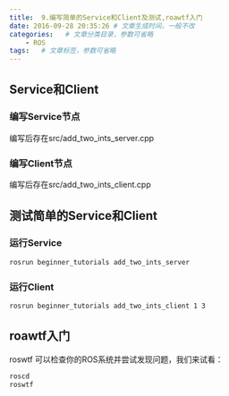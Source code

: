 ```yaml
---
title:  9.编写简单的Service和Client及测试,roawtf入门
date: 2016-09-28 20:35:26 # 文章生成时间，一般不改
categories:   # 文章分类目录，参数可省略
    - ROS
tags:   # 文章标签，参数可省略
---
```

## Service和Client
### 编写Service节点
编写后存在src/add_two_ints_server.cpp
<!--more-->
### 编写Client节点
编写后存在src/add_two_ints_client.cpp
## 测试简单的Service和Client
### 运行Service
```bash
rosrun beginner_tutorials add_two_ints_server
```
### 运行Client
```bash
rosrun beginner_tutorials add_two_ints_client 1 3
```
## roawtf入门
roswtf 可以检查你的ROS系统并尝试发现问题，我们来试看：
```bash
roscd
roswtf
```



